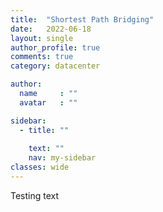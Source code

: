 ```yaml
---
title:  "Shortest Path Bridging"
date:   2022-06-18
layout: single
author_profile: true
comments: true
category: datacenter

author:
  name     : ""
  avatar   : ""

sidebar:
  - title: ""
    
    text: ""
    nav: my-sidebar
classes: wide
---
```


Testing text

